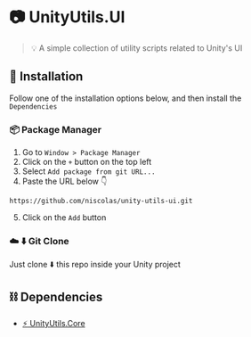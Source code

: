 # :camera: UnityUtils.UI

> :bulb: A simple collection of utility scripts related to Unity's UI

## :nut_and_bolt: Installation

Follow one of the installation options below, and then install the `Dependencies`

### :package: Package Manager

1. Go to `Window > Package Manager`
2. Click on the `+` button on the top left
3. Select `Add package from git URL...`
4. Paste the URL below :point_down:

```
https://github.com/niscolas/unity-utils-ui.git
```

5. Click on the `Add` button

### :cloud: :arrow_down: Git Clone

Just clone :arrow_down: this repo inside your Unity project

## :chains: Dependencies

- [:zap: UnityUtils.Core](https://github.com/niscolas/unity-utils-core)

